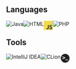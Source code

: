 ## Languages


<a href="https://en.wikipedia.org/wiki/Java_(programming_language)"><img title="Java" align="left" height="25" src="https://cdn.icon-icons.com/icons2/2108/PNG/512/java_icon_130901.png"></a>

<a href="https://en.wikipedia.org/wiki/HTML"><img title="HTML" align="left" height="25" src="https://image.flaticon.com/icons/png/512/732/732212.png"></a>

<a href="https://en.wikipedia.org/wiki/JavaScript"><img title="JavaScript" align="left" height="25" src="https://raw.githubusercontent.com/github/explore/80688e429a7d4ef2fca1e82350fe8e3517d3494d/topics/javascript/javascript.png"></a>

<a href="https://en.wikipedia.org/wiki/PHP"><img title="PHP" align="left" height="25" src="https://cdn.iconscout.com/icon/free/png-256/php-2038871-1720084.png"></a>

<br />

## Tools

<a href="https://en.wikipedia.org/wiki/IntelliJ_IDEA"><img title="IntelliJ IDEA" align="left" height="25" src="https://upload.wikimedia.org/wikipedia/commons/9/9c/IntelliJ_IDEA_Icon.svg"></a>

<a href="https://en.wikipedia.org/wiki/JetBrains#IDEs"><img title="CLion" align="left" height="25" src="https://cdn.worldvectorlogo.com/logos/clion-1.svg"></a>


<a href="https://en.wikipedia.org/wiki/Unix_shell"><img title="Terminal" align="left" height="25" src="https://raw.githubusercontent.com/github/explore/80688e429a7d4ef2fca1e82350fe8e3517d3494d/topics/terminal/terminal.png"></a>

<br />
<br />
 
